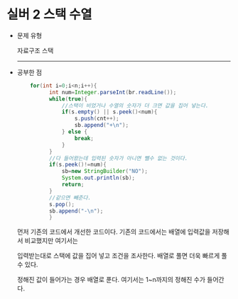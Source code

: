 # 실버 2 스택 수열

- 문제 유형

  자료구조 스택

  ---

- 공부한 점

  ```java
      for(int i=0;i<n;i++){
	        int num=Integer.parseInt(br.readLine());
    	    while(true){
    	        //스택이 비었거나 수열의 숫자가 더 크면 값을 집어 넣는다.
                if(s.empty() || s.peek()<num){
                    s.push(cnt++);
                    sb.append("+\n");
                } else {
                    break;
                }
    	    }
            //다 들어왔는데 입력된 숫자가 아니면 뺄수 없는 것이다.
            if(s.peek()!=num){
                sb=new StringBuilder("NO");
                System.out.println(sb);
                return;
            }
            //같으면 빼준다.
            s.pop();
            sb.append("-\n");
    	    }
  ```

  먼저 기존의 코드에서 개선한 코드이다. 기존의 코드에서는 배열에 입력값을 저장해서 비교했지만 여기서는

  입력받는대로 스택에 값을 집어 넣고 조건을 조사한다. 배열로 풀면 더욱 빠르게 풀 수 있다.

  정해진 값이 들어가는 경우 배열로 푼다. 여기서는 1~n까지의 정해진 수가 들어간다.
